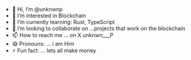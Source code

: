 - 👋 Hi, I’m @unknwnp
- 👀 I’m interested in Blockchain
- 🌱 I’m currently learning: Rust, TypeScript
- 💞️ I’m looking to collaborate on ...projects that work on the blockchain
- 📫 How to reach me ... on X unknwn___P
- 😄 Pronouns: ... i am Him
- ⚡ Fun fact: ... lets all make money

<!---
unknwnp/unknwnp is a ✨ special ✨ repository because its `README.md` (this file) appears on your GitHub profile.
You can click the Preview link to take a look at your changes.
--->
